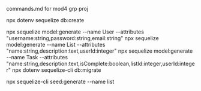 commands.md for mod4 grp proj

npx dotenv sequelize db:create

npx sequelize model:generate --name User --attributes "username:string,password:string,email:string"
npx sequelize model:generate --name List --attributes "name:string,description:text,userId:integer"
npx sequelize model:generate --name Task --attributes "name:string,description:text,isComplete:boolean,listId:integer,userId:integer"
 npx dotenv sequelize-cli db:migrate

 npx sequelize-cli seed:generate --name list